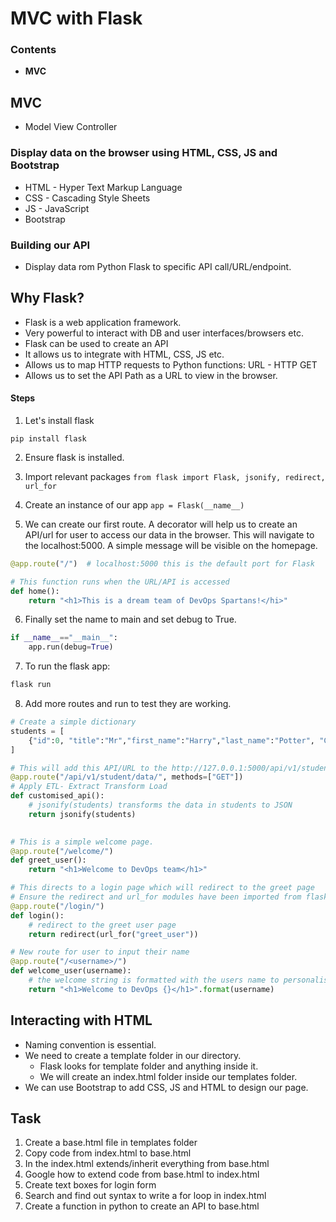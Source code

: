 # MVC with Flask
### Contents
* **MVC**

## MVC
* Model View Controller 

### Display data on the browser using HTML, CSS, JS and Bootstrap
* HTML - Hyper Text Markup Language
* CSS - Cascading Style Sheets 
* JS - JavaScript
* Bootstrap

### Building our API
* Display data rom Python Flask to specific API call/URL/endpoint.

## Why Flask?
* Flask is a web application framework.
* Very powerful to interact with DB and user interfaces/browsers etc.
* Flask can be used to create an API
* It allows us to integrate with HTML, CSS, JS etc.
* Allows us to map HTTP requests to Python functions: URL - HTTP GET 
* Allows us to set the API Path as a URL to view in the browser.
#### Steps
1. Let's install flask
```
pip install flask
``` 
2. Ensure flask is installed.

3. Import relevant packages
```from flask import Flask, jsonify, redirect, url_for```

4. Create an instance of our app
```app = Flask(__name__)```

5. We can create our first route. A decorator will help us to create an API/url for user to access our data in the browser. This will navigate to the localhost:5000. A simple message will be visible on the homepage. 
```python
@app.route("/")  # localhost:5000 this is the default port for Flask

# This function runs when the URL/API is accessed
def home():
    return "<h1>This is a dream team of DevOps Spartans!</hi>"
```

6. Finally set the name to main and set debug to True.
```python
if __name__=="__main__":
    app.run(debug=True)
```
7. To run the flask app:
```python
flask run
```

8. Add more routes and run to test they are working.
```python
# Create a simple dictionary 
students = [
    {"id":0, "title":"Mr","first_name":"Harry","last_name":"Potter", "Course":"Defence Against the DevOps"}
]

# This will add this API/URL to the http://127.0.0.1:5000/api/v1/student/data
@app.route("/api/v1/student/data/", methods=["GET"])
# Apply ETL- Extract Transform Load
def customised_api():
    # jsonify(students) transforms the data in students to JSON
    return jsonify(students)
    
```
```python
# This is a simple welcome page.
@app.route("/welcome/")
def greet_user():
    return "<h1>Welcome to DevOps team</h1>"
```
```python
# This directs to a login page which will redirect to the greet page 
# Ensure the redirect and url_for modules have been imported from flask
@app.route("/login/")
def login():
    # redirect to the greet user page
    return redirect(url_for("greet_user"))
```
```python
# New route for user to input their name 
@app.route("/<username>/")
def welcome_user(username):
    # the welcome string is formatted with the users name to personalise the welcome message. 
    return "<h1>Welcome to DevOps {}</h1>".format(username)
```

## Interacting with HTML
* Naming convention is essential.
* We need to create a template folder in our directory. 
   * Flask looks for template folder and anything inside it.
   * We will create an index.html folder inside our templates folder.
* We can use Bootstrap to add CSS, JS and HTML to design our page.



## Task 
1. Create a base.html file in templates folder
2. Copy code from index.html to base.html
3. In the index.html extends/inherit everything from base.html
4. Google how to extend code from base.html to index.html
5. Create text boxes for login form
6. Search and find out syntax to write a for loop in index.html
7. Create a function in python to create an API to base.html

   

   
 

